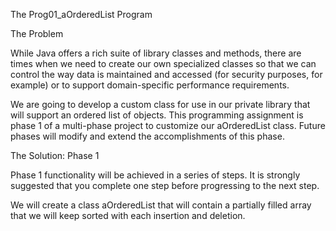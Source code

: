 The Prog01_aOrderedList Program

The Problem

While Java offers a rich suite of library classes and methods, there are times when we need to create our
own specialized classes so that we can control the way data is maintained and accessed (for security
purposes, for example) or to support domain-specific performance requirements.

We are going to develop a custom class for use in our private library that will support an ordered list of
objects. This programming assignment is phase 1 of a multi-phase project to customize our
aOrderedList class. Future phases will modify and extend the accomplishments of this phase.

The Solution: Phase 1

Phase 1 functionality will be achieved in a series of steps. It is strongly suggested that you complete one
step before progressing to the next step.

We will create a class aOrderedList that will contain a partially filled array that we will keep
sorted with each insertion and deletion. 
